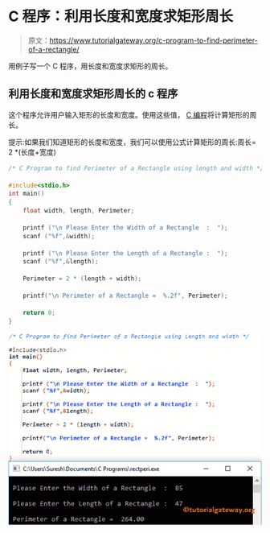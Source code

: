 # C 程序：利用长度和宽度求矩形周长

> 原文：<https://www.tutorialgateway.org/c-program-to-find-perimeter-of-a-rectangle/>

用例子写一个 C 程序，用长度和宽度求矩形的周长。

## 利用长度和宽度求矩形周长的 c 程序

这个程序允许用户输入矩形的长度和宽度。使用这些值， [C 编程](https://www.tutorialgateway.org/c-programming/)将计算矩形的周长。

提示:如果我们知道矩形的长度和宽度，我们可以使用公式计算矩形的周长:周长= 2 *(长度+宽度)

```c
/* C Program to find Perimeter of a Rectangle using length and width */

#include<stdio.h>
int main()
{
  	float width, length, Perimeter; 

  	printf ("\n Please Enter the Width of a Rectangle  :  ");
  	scanf ("%f",&width);

  	printf ("\n Please Enter the Length of a Rectangle :  ");
  	scanf ("%f",&length);

  	Perimeter = 2 * (length + width);

	printf("\n Perimeter of a Rectangle =  %.2f", Perimeter);

  	return 0;
}
```

![C Program to find Perimeter of a Rectangle using length and width](img/91156461bad04c731360ef93ca67218f.png)
